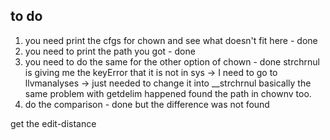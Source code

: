 
## to do ##
1. you need print the cfgs for chown and see what doesn't fit here - done
2. you need to print the path you got - done
3. you need to do the same for the other option of chown - done
    strchrnul is giving me the keyError that it is not in sys -> I need to go to llvmanalyses
        -> just needed to change it into __strchrnul
    basically the same problem with getdelim happened
    found the path in chownv too.
4. do the comparison - done
    but the difference was not found

get the edit-distance    
